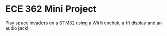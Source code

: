 # ECE 362 Mini Project

Play space invaders on a STM32 using a Wii Nunchuk, a tft display and an audio jack!
